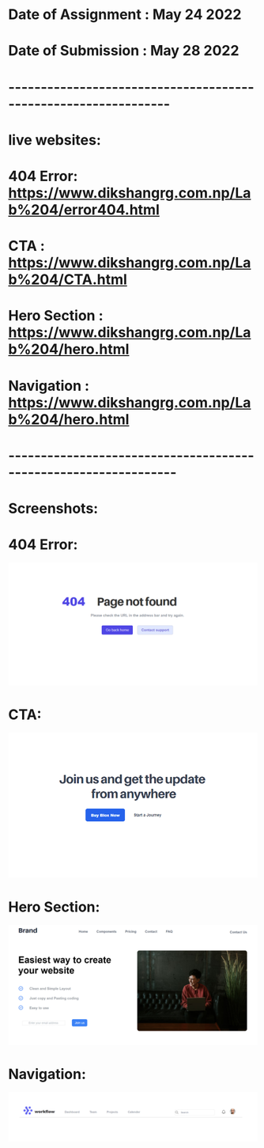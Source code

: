 # Date of Assignment : May 24 2022
# Date of Submission : May 28 2022

# ---------------------------------------------------------------
# live websites: 
# 404 Error: https://www.dikshangrg.com.np/Lab%204/error404.html
# CTA : https://www.dikshangrg.com.np/Lab%204/CTA.html
# Hero Section : https://www.dikshangrg.com.np/Lab%204/hero.html
# Navigation : https://www.dikshangrg.com.np/Lab%204/hero.html

# ----------------------------------------------------------------

# Screenshots:
# 404 Error:
![screenshot](https://github.com/dikshangurung/wt-lab-assignment/blob/main/Lab/Lab%204/404error.png)
# CTA:
![screenshot](https://github.com/dikshangurung/wt-lab-assignment/blob/main/Lab/Lab%204/CTA.png)
# Hero Section:
![screenshot](https://github.com/dikshangurung/wt-lab-assignment/blob/main/Lab/Lab%204/hero.png)
# Navigation:
![screenshot](https://github.com/dikshangurung/wt-lab-assignment/blob/main/Lab/Lab%204/nav.png)
